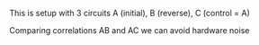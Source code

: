 This is setup with 3 circuits A (initial), B (reverse), C (control = A)

Comparing correlations AB and AC we can avoid hardware noise
